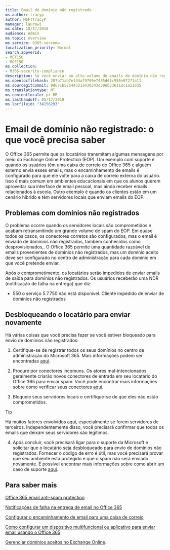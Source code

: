 ```yaml
---
title: Email de domínio não registrado
ms.author: tracyp
author: MSFTTracyP
manager: laurawi
ms.date: 10/17/2018
audience: Admin
ms.topic: overview
ms.service: O365-seccomp
localization_priority: Normal
search.appverid:
- MET150
- MOE150
ms.collection:
- M365-security-compliance
description: Se você enviar um alto volume de emails de domínio não registrados, correrá o risco de que seu email fique bloqueado. Leia este artigo para saber mais.
ms.openlocfilehash: 207b71ab7e144af9709e7485d61c936e07271a11
ms.sourcegitcommit: 9d67cb52544321a430343d39eb336112c1a11d35
ms.translationtype: MT
ms.contentlocale: pt-BR
ms.lasthandoff: 05/17/2019
ms.locfileid: "34156293"
---
```

# <a name="unregistered-domain-email-what-you-need-to-know"></a>Email de domínio não registrado: o que você precisa saber

O Office 365 permite que os locatários transmitam algumas mensagens por meio do Exchange Online Protection (EOP). Um exemplo com suporte é quando os usuários têm uma caixa de correio do Office 365 e alguém externo envia esses emails, mas o encaminhamento de emails é configurado para que ele volte para a caixa de correio externa do usuário. Isso é mais comum em ambientes educacionais em que os alunos querem aproveitar sua interface de email pessoal, mas ainda receber emails relacionados à escola. Outro exemplo é quando os clientes estão em um cenário híbrido e têm servidores locais que enviam emails do EOP.

## <a name="problems-with-unregistered-domains"></a>Problemas com domínios não registrados

O problema ocorre quando os servidores locais são comprometidos e acabam retransmitindo um grande volume de spam do EOP. Em quase todos os casos, os conectores corretos são configurados, mas o email é enviado de domínios não registrados, também conhecidos como desprovisionados,. O Office 365 permite uma quantidade razoável de emails provenientes de domínios não registrados, mas um domínio aceito deve ser configurado no centro de administração para cada domínio em que você pretende enviar.

Após o comprometimento, os locatários serão impedidos de enviar emails de saída para domínios não registrados. Os usuários receberão uma NDR (notificação de falha na entrega) que diz:

- 550 o serviço 5.7.750 não está disponível. Cliente impedido de enviar de domínios não registrados

## <a name="unblocking-tenant-in-order-to-send-again"></a>Desbloqueando o locatário para enviar novamente

Há várias coisas que você precisa fazer se você estiver bloqueado para envio de domínios não registrados:

1. Certifique-se de registrar todos os seus domínios no centro de administração do Microsoft 365. Mais informações podem ser encontradas [aqui](https://docs.microsoft.com/en-us/exchange/mail-flow-best-practices/manage-accepted-domains/manage-accepted-domains).

2. Procure por conectores incomuns. Os atores mal-intencionados geralmente criarão novos conectores de entrada em seu locatário do Office 365 para enviar spam. Você pode encontrar mais informações sobre como verificar seus conectores [aqui](https://docs.microsoft.com/en-us/powershell/module/exchange/mail-flow/get-inboundconnector?view=exchange-ps). 

3. Bloqueie seus servidores locais e certifique-se de que eles não estão comprometidos.

> [!TIP]
> Há muitos fatores envolvidos aqui, especialmente se forem servidores de terceiros. Independentemente disso, você precisará confirmar que todos os emails que deixam seus servidores são legítimos.

4. Após concluir, você precisará ligar para o suporte da Microsoft e solicitar que o locatário seja desbloqueado para envio de domínios não registrados.  Fornecer o código de erro é útil, mas você precisará provar que seu ambiente está protegido e que o spam não será enviado novamente. É possível encontrar mais informações sobre como abrir um caso de suporte [aqui](https://support.office.com/en-us/article/Contact-support-for-business-products-Admin-Help-32a17ca7-6fa0-4870-8a8d-e25ba4ccfd4b#ID0EAADAAA=online).
  
## <a name="for-more-information"></a>Para saber mais

[Office 365 email anti-spam protection](anti-spam-protection.md)

[Notificações de falha na entrega de email no Office 365](https://support.office.com/article/email-non-delivery-reports-in-office-365-51daa6b9-2e35-49c4-a0c9-df85bf8533c3)

[Configurar o encaminhamento de email para uma caixa de correio](https://docs.microsoft.com/en-us/exchange/recipients-in-exchange-online/manage-user-mailboxes/configure-email-forwarding)

[Como configurar um dispositivo multifuncional ou aplicativo para enviar email usando o Office 365](https://support.office.com/en-us/article/How-to-set-up-a-multifunction-device-or-application-to-send-email-using-Office-365-69f58e99-c550-4274-ad18-c805d654b4c4)

[Gerenciar domínios aceitos no Exchange Online](https://docs.microsoft.com/en-us/exchange/mail-flow-best-practices/manage-accepted-domains/manage-accepted-domains).
